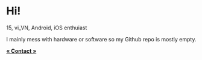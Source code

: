 # Hi!

15, vi_VN, Android, iOS enthuiast

I mainly mess with hardware or software so my Github repo is mostly empty.

[**« Contact »**](https://netzsworth.github.io)

